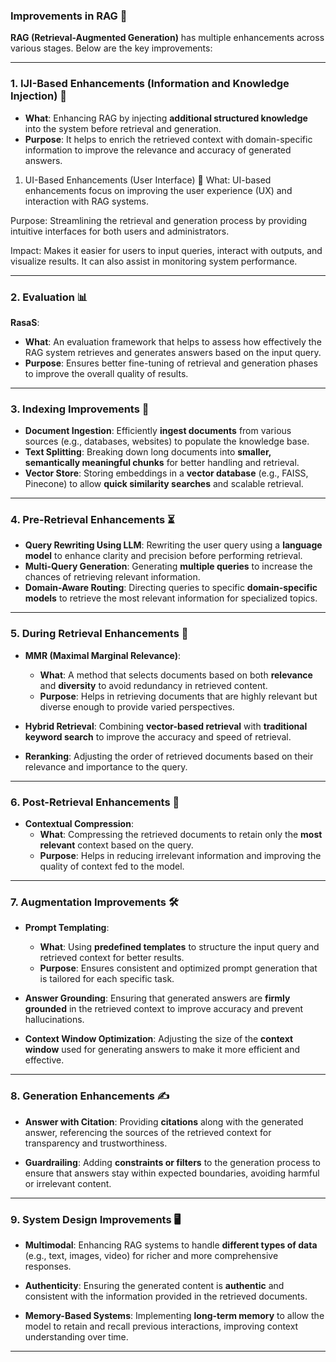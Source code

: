 ### **Improvements in RAG** 🚀

**RAG (Retrieval-Augmented Generation)** has multiple enhancements across various stages. Below are the key improvements:

---

### **1. IJI-Based Enhancements (Information and Knowledge Injection)** 🔌
- **What**: Enhancing RAG by injecting **additional structured knowledge** into the system before retrieval and generation.
- **Purpose**: It helps to enrich the retrieved context with domain-specific information to improve the relevance and accuracy of generated answers.


1. UI-Based Enhancements (User Interface) 🎨
What: UI-based enhancements focus on improving the user experience (UX) and interaction with RAG systems.

Purpose: Streamlining the retrieval and generation process by providing intuitive interfaces for both users and administrators.

Impact: Makes it easier for users to input queries, interact with outputs, and visualize results. It can also assist in monitoring system performance.


---

### **2. Evaluation** 📊

**RasaS**:
- **What**: An evaluation framework that helps to assess how effectively the RAG system retrieves and generates answers based on the input query.
- **Purpose**: Ensures better fine-tuning of retrieval and generation phases to improve the overall quality of results.

---

### **3. Indexing Improvements** 🔎

- **Document Ingestion**: Efficiently **ingest documents** from various sources (e.g., databases, websites) to populate the knowledge base.
- **Text Splitting**: Breaking down long documents into **smaller, semantically meaningful chunks** for better handling and retrieval.
- **Vector Store**: Storing embeddings in a **vector database** (e.g., FAISS, Pinecone) to allow **quick similarity searches** and scalable retrieval.

---

### **4. Pre-Retrieval Enhancements** ⏳

- **Query Rewriting Using LLM**: Rewriting the user query using a **language model** to enhance clarity and precision before performing retrieval.
- **Multi-Query Generation**: Generating **multiple queries** to increase the chances of retrieving relevant information.
- **Domain-Aware Routing**: Directing queries to specific **domain-specific models** to retrieve the most relevant information for specialized topics.

---

### **5. During Retrieval Enhancements** 🧭

- **MMR (Maximal Marginal Relevance)**:
  - **What**: A method that selects documents based on both **relevance** and **diversity** to avoid redundancy in retrieved content.
  - **Purpose**: Helps in retrieving documents that are highly relevant but diverse enough to provide varied perspectives.
  
- **Hybrid Retrieval**: Combining **vector-based retrieval** with **traditional keyword search** to improve the accuracy and speed of retrieval.
  
- **Reranking**: Adjusting the order of retrieved documents based on their relevance and importance to the query.

---

### **6. Post-Retrieval Enhancements** 🎯

- **Contextual Compression**:
  - **What**: Compressing the retrieved documents to retain only the **most relevant** context based on the query.
  - **Purpose**: Helps in reducing irrelevant information and improving the quality of context fed to the model.

---

### **7. Augmentation Improvements** 🛠️

- **Prompt Templating**:
  - **What**: Using **predefined templates** to structure the input query and retrieved context for better results.
  - **Purpose**: Ensures consistent and optimized prompt generation that is tailored for each specific task.

- **Answer Grounding**: Ensuring that generated answers are **firmly grounded** in the retrieved context to improve accuracy and prevent hallucinations.

- **Context Window Optimization**: Adjusting the size of the **context window** used for generating answers to make it more efficient and effective.

---

### **8. Generation Enhancements** ✍️

- **Answer with Citation**: Providing **citations** along with the generated answer, referencing the sources of the retrieved context for transparency and trustworthiness.
  
- **Guardrailing**: Adding **constraints or filters** to the generation process to ensure that answers stay within expected boundaries, avoiding harmful or irrelevant content.

---

### **9. System Design Improvements** 🖥️

- **Multimodal**: Enhancing RAG systems to handle **different types of data** (e.g., text, images, video) for richer and more comprehensive responses.
  
- **Authenticity**: Ensuring the generated content is **authentic** and consistent with the information provided in the retrieved documents.

- **Memory-Based Systems**: Implementing **long-term memory** to allow the model to retain and recall previous interactions, improving context understanding over time.

---
